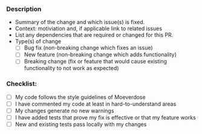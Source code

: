 ### Description

- Summary of the change and which issue(s) is fixed.
- Context: motiviation and, if applicable link to related issues
- List any dependencies that are required or changed for this PR.
- Type(s) of change
  - [ ] Bug fix (non-breaking change which fixes an issue)
  - [ ] New feature (non-breaking change which adds functionality)
  - [ ] Breaking change (fix or feature that would cause existing functionality to not work as expected)

### Checklist:

- [ ] My code follows the style guidelines of Moeverdose
- [ ] I have commented my code at least in hard-to-understand areas
- [ ] My changes generate no new warnings
- [ ] I have added tests that prove my fix is effective or that my feature works
- [ ] New and existing tests pass locally with my changes
